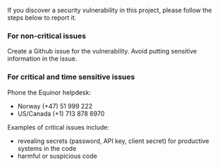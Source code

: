 If you discover a security vulnerability in this project, please follow the steps below to report it.

### For non-critical issues

Create a Github issue for the vulnerability. Avoid putting sensitive information in the issue.

### For critical and time sensitive issues

Phone the Equinor helpdesk:

- Norway (+47) 51 999 222
- US/Canada (+1) 713 878 6970

Examples of critical issues include: 

* revealing secrets (password, API key, client secret) for productive systems in the code 
* harmful or suspicious code
